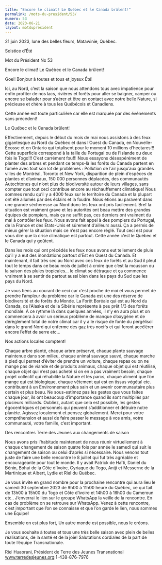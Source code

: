 ```yaml
---
title: "Encore le climat! Le Québec et le Canada brûlent!"
permalink: /mots-du-president/53/
numero: 53
date: 2023-06-21
layout: motdupresident
---
```

21 juin 2023, lune des belles fleurs, Matawinie, Québec.

Solstice d’Été

Mot du Président No 53


Encore le climat! Le Québec et le Canada brûlent!

Goei! Bonjour à toutes et tous et joyeux Été!

Ici, au Nord, c’est la saison que nous attendons tous avec impatience pour enfin profiter de nos lacs, rivières et forêts pour aller se baigner, camper ou encore se balader pour s’aérer et être en contact avec notre belle Nature, si précieuse et chère à tous les Québécois et Canadiens.

Cette année est toute particulière car elle est marquée par des événements sans précédent!

Le Québec et le Canada brûlent!

Effectivement, depuis le début du mois de mai nous assistons à des feux gigantesque au Nord du Québec et dans l’Ouest du Canada, en Nouvelle-Écosse et en Ontario qui totalisent pour le moment 10 millions d’hectares!!! Cette superficie correspond à la taille du Portugal ou de l’Islande ou deux fois le Togo!!! C’est carrément fou!!! Nous essayons désespérément de planter des arbres et pendant ce temps-là les forêts du Canada partent en fumée avec tout son lot de problèmes : Pollution de l’air jusqu’aux grandes villes de Montréal, Toronto et New York, disparition de plein d’espèces de plantes et d’animaux, 150 000 personnes déplacées, des communautés Autochtones qui n’ont plus de biodiversité autour de leurs villages, sans compter que tout ceci contribue encore au réchauffement climatique! Nous sommes rendu qu’il y a 4000 feux sur le territoire du Canada et la plupart ont été allumés par des éclairs et la foudre. Nous étions au paravent dans une grande sécheresse au Nord donc les feux ont pris facilement. Bref la situation est vraiment grave et les autorités ont beau mettre des grandes équipes de pompiers, mais ça ne suffit pas, ces derniers ont vraiment du mal à contrôler les feux. Nous avons fait appel à des pompiers du Portugal, de la France et des États-Unis et sûrement d’ailleurs aussi. Ça a permis de mieux gérer la situation mais ce n’est pas encore réglé. Tout ceci est pour vous dire que la crise climatique est partout. Cette année c’est le Québec et le Canada qui y goûtent.

Dans les mois qui ont précédés les feux nous avons eut tellement de pluie qu’il y a eut des inondations partout d’Est en Ouest du Canada. Et maintenant, il fait très sec au Nord avec ces feux de forêts et au Sud il pleut tout le temps dans ce beau mois de juillet à croire que c’est la mousson ou la saison des pluies tropicales… le climat se détraque et ça commence vraiment à se sentir de partout aussi bien dans les pays du Sud que les pays du Nord.

Je vous tiens au courant de ceci car c’est proche de moi et vous permet de prendre l’ampleur du problème car le Canada est une des réserve de biodiversité et de forêts du Monde. La Forêt Boréale qui est au Nord du Canada, de l’Alaska et de la Sibérie représente à peu prêt 1/3 des forêts mondiale. À ce rythme là dans quelques années, il n’y en aura plus et on commencera à avoir un sérieux problème de manque d’oxygène et de dérèglement total de notre climat car il y a le risque de fonte du pergélisol dans le grand Nord qui enferme des gaz très nocifs et qui feront accélérer encore l’effet de serre etc...


Nos actions locales comptent!

Chaque arbre planté, chaque arbre préservé, chaque plante sauvage maintenue dans son milieu, chaque animal sauvage sauvé, chaque marche à pied qui permet d’éviter de prendre un voiture, chaque repas ou on ne mange pas de viande et de produits animaux, chaque objet qui est réutilisé, chaque objet qui n’est pas acheté si on en a pas vraiment besoin, chaque projet collectif qui réhabilite la Nature et les parcs, chaque aliment que l’on mange qui est biologique, chaque vêtement qui est en tissus végétal etc. contribuent à un Environnement plus sain et un avenir communautaire plus certain et plus beau. Ne sous-estimez pas les gestes que vous faites chaque jour, ils ont beaucoup d’importance quand ils sont multipliés par plusieurs milliards. Oubliez, autant que cela est possible, les gestes égocentriques et personnels qui peuvent s’additionner et détruire notre planète. Agissez localement et pensez globalement. Merci pour votre compréhension et aussi de faire passer le message à vos amis, votre communauté, votre famille, c’est important.


Des rencontres Terre des Jeunes aux changements de saison

Nous avons pris l’habitude maintenant de nous réunir virtuellement à chaque changement de saison quatre fois par année le samedi qui suit le changement de saison ou celui d’après si nécessaire. Nous venons tout juste de faire une belle rencontre le 8 juillet qui fut très agréable et encourageante pour tout le monde. Il y avait Patrick de Haïti, Daniel du Bénin, Bohui de la Côte d’Ivoire, Cyriaque du Togo, Antji et Messerne de la Martinique et Albert, Lydie et Riel du Québec.

Je vous invite en grand nombre pour la prochaine rencontre qui aura lieu le samedi 30 septembre 2023 de 9h00 à 11h00 heure du Québec, ce qui fait de 13h00 à 15h00 du Togo et Côte d’ivoire et 14h00 à 16h00 du Cameroun etc.. J’enverrai le lien sur le groupe WhatsApp la veille de la rencontre. En cas de problème on se retrouve sur WhatsApp. Venez à cette rencontre, c’est important que l’on se connaisse et que l’on garde le lien, nous sommes une Équipe!


Ensemble on est plus fort, Un autre monde est possible, nous le créons.


Je vous souhaite à toutes et tous une très belle saison avec plein de belles réalisations, de la santé et de la joie! Salutations cordiales de la part de toute l’équipe Transnationale.

Riel Huaorani, Président de Terre des Jeunes Transnational www.terredesjeunes.org 1-438-876-7976
